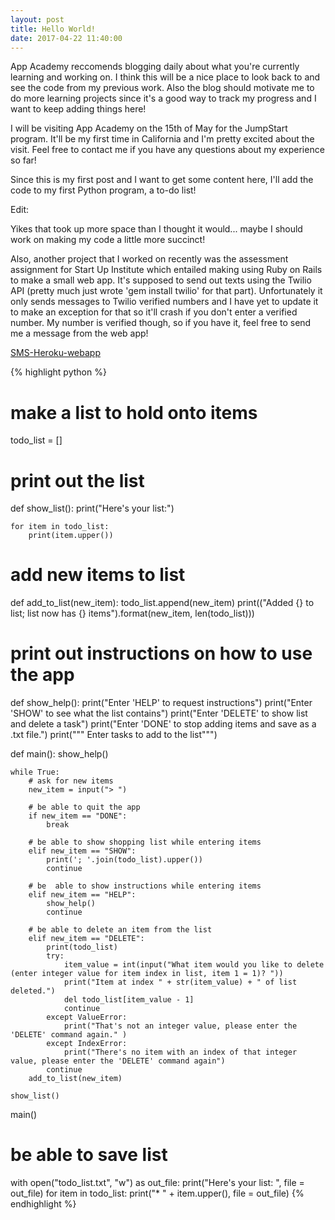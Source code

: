 ```yaml
---
layout: post 
title: Hello World!
date: 2017-04-22 11:40:00
---
```


<p>App Academy reccomends blogging daily about what you're currently learning and working on. I think this will be a nice place to look back to and see the code from my previous work. Also the blog should motivate me to do more learning projects since it's a good way to track my progress and I want to keep adding things here!</p>

<p>I will be visiting App Academy on the 15th of May for the JumpStart program. It'll be my first time in California and I'm pretty excited about the visit. Feel free to contact me if you have any questions about my experience so far!</p> 

<p>Since this is my first post and I want to get some content here, I'll add the code to my first Python program, a to-do list!</p>

<p>Edit:</p>

<p>Yikes that took up more space than I thought it would... maybe I should work on making my code a little more succinct!</p>

<p>Also, another project that I worked on recently was the assessment assignment for Start Up Institute which entailed making using Ruby on Rails to make a small web app. It's supposed to send out texts using the Twilio API (pretty much just wrote 'gem install twilio' for that part). Unfortunately it only sends messages to Twilio verified numbers and I have yet to update it to make an exception for that so it'll crash if you don't enter a verified number. My number is verified though, so if you have it, feel free to send me a message from the web app!</p>

<p><a href="https://nameless-depths-56151.herokuapp.com">SMS-Heroku-webapp</a></p>

{% highlight python %}
# make a list to hold onto items
todo_list = []

# print out the list
def show_list():
    print("Here's your list:")

    for item in todo_list:
        print(item.upper())

# add new items to list
def add_to_list(new_item):
    todo_list.append(new_item)
    print(("Added {} to list; list now has {} items").format(new_item, len(todo_list)))

# print out instructions on how to use the app
def show_help():
    print("Enter 'HELP' to request instructions")
    print("Enter 'SHOW' to see what the list contains")
    print("Enter 'DELETE' to show list and delete a task")
    print("Enter 'DONE' to stop adding items and save as a .txt file.")
    print("""
Enter tasks to add to the list""")


def main():
    show_help()

    while True:
        # ask for new items
        new_item = input("> ")

        # be able to quit the app
        if new_item == "DONE":
            break

        # be able to show shopping list while entering items
        elif new_item == "SHOW":
            print('; '.join(todo_list).upper())
            continue

        # be  able to show instructions while entering items
        elif new_item == "HELP":
            show_help()
            continue

        # be able to delete an item from the list
        elif new_item == "DELETE":
            print(todo_list)
            try:
                item_value = int(input("What item would you like to delete (enter integer value for item index in list, item 1 = 1)? "))
                print("Item at index " + str(item_value) + " of list deleted.")
                del todo_list[item_value - 1]
                continue
            except ValueError:
                print("That's not an integer value, please enter the 'DELETE' command again." )
            except IndexError:
                print("There's no item with an index of that integer value, please enter the 'DELETE' command again")
            continue
        add_to_list(new_item)

    show_list()

main()

# be able to save list
with open("todo_list.txt", "w") as out_file:
    print("Here's your list: ", file = out_file)
    for item in todo_list:
        print("* " + item.upper(), file = out_file)
{% endhighlight %}

